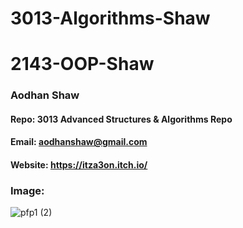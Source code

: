 # 3013-Algorithms-Shaw
# 2143-OOP-Shaw
### Aodhan Shaw
#### Repo: 3013 Advanced Structures & Algorithms Repo
#### Email: aodhanshaw@gmail.com
#### Website: https://itza3on.itch.io/
### Image:
![pfp1 (2)](https://user-images.githubusercontent.com/35848877/131001771-f1fd0c7d-4334-47de-93ab-3fd09bba2d5c.jpg)
